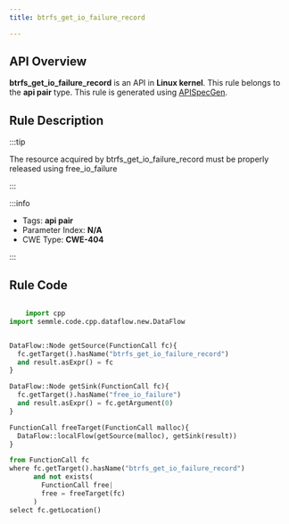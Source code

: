 ```yaml
---
title: btrfs_get_io_failure_record

---
```



## API Overview
**btrfs_get_io_failure_record** is an API in **Linux kernel**. This rule belongs to the **api pair** type. This rule is generated using [APISpecGen](../../tools/APISpecGen).
## Rule Description

:::tip

The resource acquired by btrfs_get_io_failure_record must be properly released using free_io_failure

:::

:::info

- Tags: **api pair**
- Parameter Index: **N/A**
- CWE Type: **CWE-404**

:::

## Rule Code
```python

    import cpp
import semmle.code.cpp.dataflow.new.DataFlow


DataFlow::Node getSource(FunctionCall fc){
  fc.getTarget().hasName("btrfs_get_io_failure_record")
  and result.asExpr() = fc
}

DataFlow::Node getSink(FunctionCall fc){
  fc.getTarget().hasName("free_io_failure")
  and result.asExpr() = fc.getArgument(0)
}

FunctionCall freeTarget(FunctionCall malloc){
  DataFlow::localFlow(getSource(malloc), getSink(result))
}

from FunctionCall fc
where fc.getTarget().hasName("btrfs_get_io_failure_record")
      and not exists(
        FunctionCall free| 
        free = freeTarget(fc)
      )
select fc.getLocation()

    
```